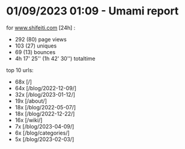 # 01/09/2023 01:09 - Umami report
for www.shifeiti.com [24h] :

 - 292 (80) page views
 - 103 (27) uniques
 - 69 (13) bounces
 - 4h 17' 25'' (1h 42' 30'') totaltime


top 10 urls:
 - 68x [/]
 - 64x [/blog/2022-12-09/]
 - 32x [/blog/2023-01-12/]
 - 19x [/about/]
 - 18x [/blog/2022-05-07/]
 - 18x [/blog/2022-12-22/]
 - 16x [/wiki/]
 - 7x [/blog/2023-04-09/]
 - 6x [/blog/categories/]
 - 5x [/blog/2023-02-03/]


